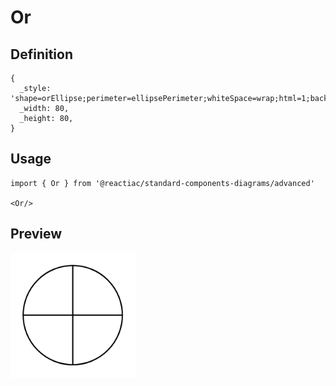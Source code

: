 # Or

## Definition

```
{
  _style: 'shape=orEllipse;perimeter=ellipsePerimeter;whiteSpace=wrap;html=1;backgroundOutline=1;',
  _width: 80,
  _height: 80,
}
```

## Usage

```
import { Or } from '@reactiac/standard-components-diagrams/advanced'

<Or/>
```

## Preview

<img src="./or.png" width="200"/>
